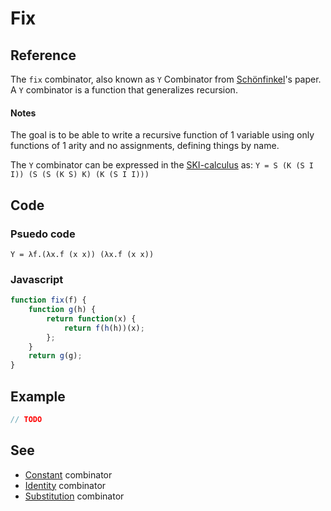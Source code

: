 # Fix

## Reference

The `fix` combinator, also known as `Y` Combinator from [Schönfinkel](http://en.wikipedia.org/wiki/Moses_Sch%C3%B6nfinkel)'s paper. A `Y` combinator is a function that generalizes recursion.

#### Notes

The goal is to be able to write a recursive function of 1 variable using only functions of 1 arity and no assignments, defining things by name.

The `Y` combinator can be expressed in the [SKI-calculus](http://en.wikipedia.org/wiki/SKI_combinator_calculus) as: ```Y = S (K (S I I)) (S (S (K S) K) (K (S I I)))```


## Code

### Psuedo code

```
Y = λf.(λx.f (x x)) (λx.f (x x))
```

### Javascript

```javascript
function fix(f) {
    function g(h) {
        return function(x) {
            return f(h(h))(x);
        };
    }
    return g(g);
}
```

## Example

```javascript
// TODO
```

## See

- [Constant](constant.md) combinator
- [Identity](identity.md) combinator
- [Substitution](substitution.md) combinator

